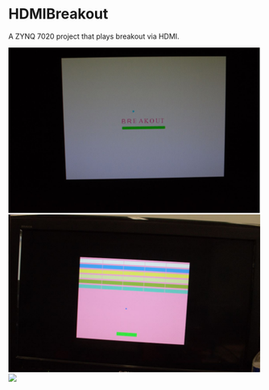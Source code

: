 # HDMIBreakout
A ZYNQ 7020 project that plays breakout via HDMI. 

<img src = "HDMIZYBOMEDIA/HDMIZYBOImage3.JPG" width= "500" >
<img src = "HDMIZYBOMEDIA/HDMIZYBOImage5.JPG" width= "500" >
<img src = "HDMIZYBOMEDIA/HDMIZYBOImageA.JPG" width= "500" >
